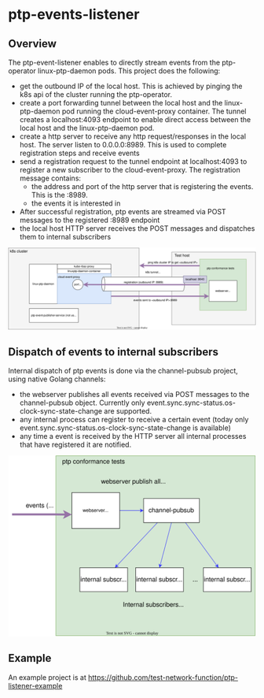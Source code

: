 # ptp-events-listener

## Overview
The ptp-event-listener enables to directly stream events from the ptp-operator linux-ptp-daemon pods.
This project does the following:
- get the outbound IP of the local host. This is achieved by pinging the k8s api of the cluster running the ptp-operator.
- create a port forwarding tunnel between the local host and the linux-ptp-daemon pod running the cloud-event-proxy container. The tunnel creates a localhost:4093 endpoint to enable direct access between the local host and the linux-ptp-daemon pod.
- create a http server to receive any http request/responses in the local host. The server listen to 0.0.0.0:8989. This is used to complete registration steps and receive events
- send a registration request to the tunnel endpoint at localhost:4093 to register a new subscriber to the cloud-event-proxy. The registration message contains:
    - the address and port of the http server that is registering the events. This is the <outbound IP>:8989.
    - the events it is interested in
- After successful registration, ptp events are streamed via POST messages to the registered <outbound IP>:8989 endpoint
- the local host HTTP server receives the POST messages and dispatches them to internal subscribers

![ptp-events-listener-overview](doc/ptpevents.svg)

## Dispatch of events to internal subscribers 

Internal dispatch of ptp events is done via the channel-pubsub project, using native Golang channels:
- the webserver publishes all events received via POST messages to the channel-pubsub object. Currently only event.sync.sync-status.os-clock-sync-state-change are supported.
- any internal process can register to receive a certain event (today only event.sync.sync-status.os-clock-sync-state-change is available)
- any time a event is received by the HTTP server all internal processes that have registered it are notified.

![ptp-events-listener-pubsub](doc/ptpevents-pubsub.svg)

## Example
An example project is at https://github.com/test-network-function/ptp-listener-example